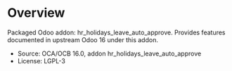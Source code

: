 # Overview

Packaged Odoo addon: hr_holidays_leave_auto_approve. Provides features documented in upstream Odoo 16 under this addon.

- Source: OCA/OCB 16.0, addon hr_holidays_leave_auto_approve
- License: LGPL-3
